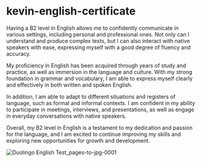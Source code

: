 # kevin-english-certificate

Having a B2 level in English allows me to confidently communicate in various settings, including personal and professional ones. Not only can I understand and produce complex texts, but I can also interact with native speakers with ease, expressing myself with a good degree of fluency and accuracy.

My proficiency in English has been acquired through years of study and practice, as well as immersion in the language and culture. With my strong foundation in grammar and vocabulary, I am able to express myself clearly and effectively in both written and spoken English.

In addition, I am able to adapt to different situations and registers of language, such as formal and informal contexts. I am confident in my ability to participate in meetings, interviews, and presentations, as well as engage in everyday conversations with native speakers.

Overall, my B2 level in English is a testament to my dedication and passion for the language, and I am excited to continue improving my skills and exploring new opportunities for growth and development.

![Duolingo English Test_pages-to-jpg-0001](https://user-images.githubusercontent.com/37316637/227700243-f2adf065-be32-4d0e-b3f0-d858695f4c26.jpg)
